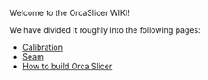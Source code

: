 Welcome to the OrcaSlicer WIKI!

We have divided it roughly into the following pages:

* [Calibration](wiki/Calibration)
* [Seam](wiki/Seam)
* [How to build Orca Slicer](wiki/How-to-build)
